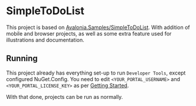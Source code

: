 # SimpleToDoList

This project is based on [Avalonia.Samples/SimpleToDoList](https://github.com/AvaloniaUI/Avalonia.Samples/tree/main/src/Avalonia.Samples/CompleteApps/SimpleToDoList).
With addition of mobile and browser projects, as well as some extra feature used for illustrations and documentation.

## Running

This project already has everything set-up to run `Developer Tools`, except configured NuGet.Config.
You need to edit `<YOUR_PORTAL_USERNAME>` and `<YOUR_PORTAL_LICENSE_KEY>` as per [Getting Started](../../docs/getting-started.md).

With that done, projects can be run as normally.
